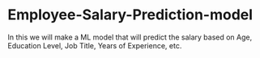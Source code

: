 # Employee-Salary-Prediction-model
In this we will make a ML model that will predict the salary based on Age, Education Level, Job Title, Years of Experience, etc.
